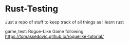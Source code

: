 # Rust-Testing
Just a repo of stuff to keep track of all things as I learn rust

game_test: Rogue-Like Game following https://tomassedovic.github.io/roguelike-tutorial/

